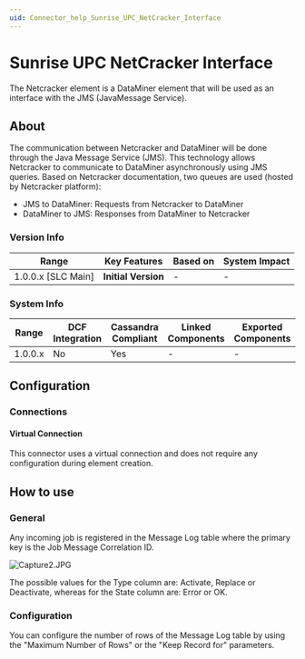 ```yaml
---
uid: Connector_help_Sunrise_UPC_NetCracker_Interface
---
```


# Sunrise UPC NetCracker Interface

The Netcracker element is a DataMiner element that will be used as an interface with the JMS (JavaMessage Service).

## About

The communication between Netcracker and DataMiner will be done through the Java Message Service (JMS). This technology allows Netcracker to communicate to DataMiner asynchronously using JMS queries. Based on Netcracker documentation, two queues are used (hosted by Netcracker platform):

- JMS to DataMiner: Requests from Netcracker to DataMiner
- DataMiner to JMS: Responses from DataMiner to Netcracker

### Version Info

| Range                | Key Features        | Based on     | System Impact     |
|----------------------|---------------------|--------------|-------------------|
| 1.0.0.x [SLC Main]   | **Initial Version** | -            | -                 |

### System Info

| Range     | DCF Integration     | Cassandra Compliant     | Linked Components     | Exported Components     |
|-----------|---------------------|-------------------------|-----------------------|-------------------------|
| 1.0.0.x   | No                  | Yes                     | -                     | -                       |

## Configuration

### Connections

#### Virtual Connection

This connector uses a virtual connection and does not require any configuration during element creation.

## How to use

### General

Any incoming job is registered in the Message Log table where the primary key is the Job Message Correlation ID.

![Capture2.JPG](~/connector/images/Sunrise_UPC_NetCracker_Interface_Capture2.JPG)

The possible values for the Type column are: Activate, Replace or Deactivate, whereas for the State column are: Error or OK.

### Configuration

You can configure the number of rows of the Message Log table by using the "Maximum Number of Rows" or the "Keep Record for" parameters.
